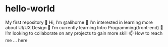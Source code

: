 # hello-world
My first repository
👋 Hi, I’m @alihorne
👀 I’m interested in learning more about UI/UX Design
🌱 I’m currently learning Intro Programming(front-end)
💞️ I’m looking to collaborate on any projects to gain more skill
📫 How to reach me ... here
